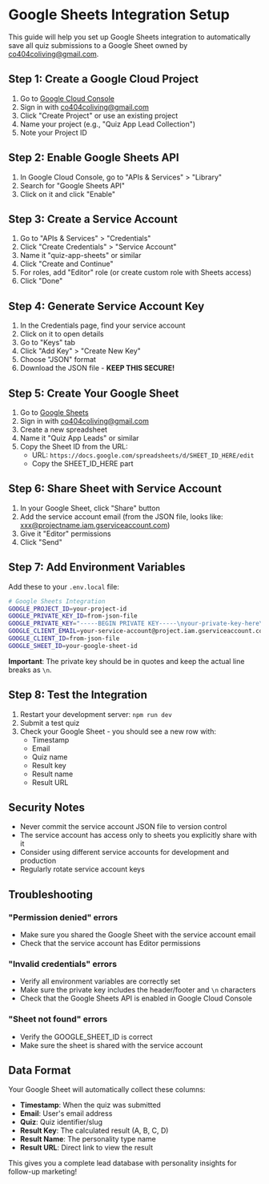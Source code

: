 # Google Sheets Integration Setup

This guide will help you set up Google Sheets integration to automatically save all quiz submissions to a Google Sheet owned by co404coliving@gmail.com.

## Step 1: Create a Google Cloud Project

1. Go to [Google Cloud Console](https://console.cloud.google.com/)
2. Sign in with co404coliving@gmail.com
3. Click "Create Project" or use an existing project
4. Name your project (e.g., "Quiz App Lead Collection")
5. Note your Project ID

## Step 2: Enable Google Sheets API

1. In Google Cloud Console, go to "APIs & Services" > "Library"
2. Search for "Google Sheets API"
3. Click on it and click "Enable"

## Step 3: Create a Service Account

1. Go to "APIs & Services" > "Credentials"
2. Click "Create Credentials" > "Service Account"
3. Name it "quiz-app-sheets" or similar
4. Click "Create and Continue"
5. For roles, add "Editor" role (or create custom role with Sheets access)
6. Click "Done"

## Step 4: Generate Service Account Key

1. In the Credentials page, find your service account
2. Click on it to open details
3. Go to "Keys" tab
4. Click "Add Key" > "Create New Key"
5. Choose "JSON" format
6. Download the JSON file - **KEEP THIS SECURE!**

## Step 5: Create Your Google Sheet

1. Go to [Google Sheets](https://sheets.google.com)
2. Sign in with co404coliving@gmail.com
3. Create a new spreadsheet
4. Name it "Quiz App Leads" or similar
5. Copy the Sheet ID from the URL:
   - URL: `https://docs.google.com/spreadsheets/d/SHEET_ID_HERE/edit`
   - Copy the SHEET_ID_HERE part

## Step 6: Share Sheet with Service Account

1. In your Google Sheet, click "Share" button
2. Add the service account email (from the JSON file, looks like: xxx@projectname.iam.gserviceaccount.com)
3. Give it "Editor" permissions
4. Click "Send"

## Step 7: Add Environment Variables

Add these to your `.env.local` file:

```bash
# Google Sheets Integration
GOOGLE_PROJECT_ID=your-project-id
GOOGLE_PRIVATE_KEY_ID=from-json-file
GOOGLE_PRIVATE_KEY="-----BEGIN PRIVATE KEY-----\nyour-private-key-here\n-----END PRIVATE KEY-----"
GOOGLE_CLIENT_EMAIL=your-service-account@project.iam.gserviceaccount.com
GOOGLE_CLIENT_ID=from-json-file
GOOGLE_SHEET_ID=your-google-sheet-id
```

**Important**: The private key should be in quotes and keep the actual line breaks as `\n`.

## Step 8: Test the Integration

1. Restart your development server: `npm run dev`
2. Submit a test quiz
3. Check your Google Sheet - you should see a new row with:
   - Timestamp
   - Email
   - Quiz name
   - Result key
   - Result name
   - Result URL

## Security Notes

- Never commit the service account JSON file to version control
- The service account has access only to sheets you explicitly share with it
- Consider using different service accounts for development and production
- Regularly rotate service account keys

## Troubleshooting

### "Permission denied" errors
- Make sure you shared the Google Sheet with the service account email
- Check that the service account has Editor permissions

### "Invalid credentials" errors
- Verify all environment variables are correctly set
- Make sure the private key includes the header/footer and `\n` characters
- Check that the Google Sheets API is enabled in Google Cloud Console

### "Sheet not found" errors
- Verify the GOOGLE_SHEET_ID is correct
- Make sure the sheet is shared with the service account

## Data Format

Your Google Sheet will automatically collect these columns:
- **Timestamp**: When the quiz was submitted
- **Email**: User's email address
- **Quiz**: Quiz identifier/slug
- **Result Key**: The calculated result (A, B, C, D)
- **Result Name**: The personality type name
- **Result URL**: Direct link to view the result

This gives you a complete lead database with personality insights for follow-up marketing!
